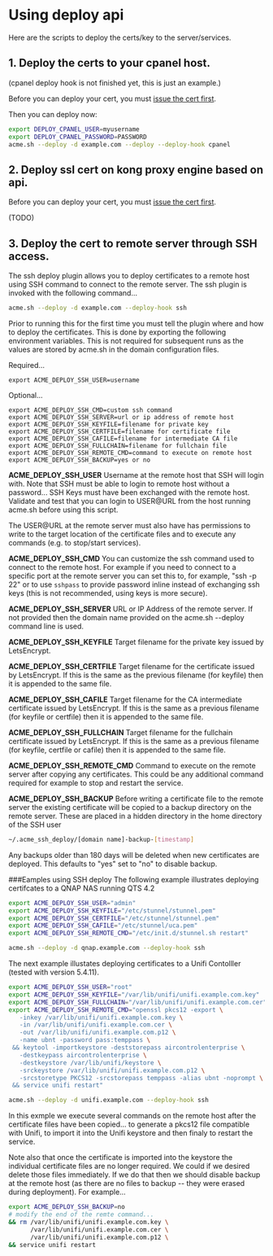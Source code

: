 # Using deploy api

Here are the scripts to deploy the certs/key to the server/services.

## 1. Deploy the certs to your cpanel host.

(cpanel deploy hook is not finished yet, this is just an example.)

Before you can deploy your cert, you must [issue the cert first](https://github.com/Neilpang/acme.sh/wiki/How-to-issue-a-cert).

Then you can deploy now:

```sh
export DEPLOY_CPANEL_USER=myusername
export DEPLOY_CPANEL_PASSWORD=PASSWORD
acme.sh --deploy -d example.com --deploy --deploy-hook cpanel
```

## 2. Deploy ssl cert on kong proxy engine based on api.

Before you can deploy your cert, you must [issue the cert first](https://github.com/Neilpang/acme.sh/wiki/How-to-issue-a-cert).

(TODO)

## 3. Deploy the cert to remote server through SSH access.

The ssh deploy plugin allows you to deploy certificates to a remote host
using SSH command to connect to the remote server.  The ssh plugin is invoked
with the following command...

```sh
acme.sh --deploy -d example.com --deploy-hook ssh
```
Prior to running this for the first time you must tell the plugin where
and how to deploy the certificates.  This is done by exporting the following
environment variables.  This is not required for subsequent runs as the
values are stored by acme.sh in the domain configuration files.

Required...
```
export ACME_DEPLOY_SSH_USER=username
```
Optional...
```
export ACME_DEPLOY_SSH_CMD=custom ssh command
export ACME_DEPLOY_SSH_SERVER=url or ip address of remote host
export ACME_DEPLOY_SSH_KEYFILE=filename for private key
export ACME_DEPLOY_SSH_CERTFILE=filename for certificate file
export ACME_DEPLOY_SSH_CAFILE=filename for intermediate CA file
export ACME_DEPLOY_SSH_FULLCHAIN=filename for fullchain file
export ACME_DEPLOY_SSH_REMOTE_CMD=command to execute on remote host
export ACME_DEPLOY_SSH_BACKUP=yes or no
```

**ACME_DEPLOY_SSH_USER**
Username at the remote host that SSH will login with. Note that
SSH must be able to login to remote host without a password... SSH Keys
must have been exchanged with the remote host. Validate and test that you
can login to USER@URL from the host running acme.sh before using this script.

The USER@URL at the remote server must also have has permissions to write to
the target location of the certificate files and to execute any commands
(e.g. to stop/start services).

**ACME_DEPLOY_SSH_CMD**
You can customize the ssh command used to connect to the remote host. For example
if you need to connect to a specific port at the remote server you can set this
to, for example, "ssh -p 22" or to use `sshpass` to provide password inline
instead of exchanging ssh keys (this is not recommended, using keys is
more secure).

**ACME_DEPLOY_SSH_SERVER**
URL or IP Address of the remote server.  If not provided then the domain
name provided on the acme.sh --deploy command line is used.

**ACME_DEPLOY_SSH_KEYFILE**
Target filename for the private key issued by LetsEncrypt.

**ACME_DEPLOY_SSH_CERTFILE**
Target filename for the certificate issued by LetsEncrypt.
If this is the same as the previous filename (for keyfile) then it is
appended to the same file.

**ACME_DEPLOY_SSH_CAFILE**
Target filename for the CA intermediate certificate issued by LetsEncrypt.
If this is the same as a previous filename (for keyfile or certfile) then
it is appended to the same file.

**ACME_DEPLOY_SSH_FULLCHAIN**
Target filename for the fullchain certificate issued by LetsEncrypt.
If this is the same as a previous filename (for keyfile, certfile or
cafile) then it is appended to the same file.

**ACME_DEPLOY_SSH_REMOTE_CMD**
Command to execute on the remote server after copying any certificates.  This
could be any additional command required for example to stop and restart
the service.

**ACME_DEPLOY_SSH_BACKUP**
Before writing a certificate file to the remote server the existing
certificate will be copied to a backup directory on the remote server.
These are placed in a hidden directory in the home directory of the SSH
user
```sh
~/.acme_ssh_deploy/[domain name]-backup-[timestamp]
```
Any backups older than 180 days will be deleted when new certificates
are deployed.  This defaults to "yes" set to "no" to disable backup.


###Eamples using SSH deploy
The following example illustrates deploying certifcates to a QNAP NAS
running QTS 4.2

```sh
export ACME_DEPLOY_SSH_USER="admin"
export ACME_DEPLOY_SSH_KEYFILE="/etc/stunnel/stunnel.pem"
export ACME_DEPLOY_SSH_CERTFILE="/etc/stunnel/stunnel.pem"
export ACME_DEPLOY_SSH_CAFILE="/etc/stunnel/uca.pem"
export ACME_DEPLOY_SSH_REMOTE_CMD="/etc/init.d/stunnel.sh restart"

acme.sh --deploy -d qnap.example.com --deploy-hook ssh
```

The next example illustates deploying certificates to a Unifi
Contolller (tested with version 5.4.11).

```sh
export ACME_DEPLOY_SSH_USER="root"
export ACME_DEPLOY_SSH_KEYFILE="/var/lib/unifi/unifi.example.com.key"
export ACME_DEPLOY_SSH_FULLCHAIN="/var/lib/unifi/unifi.example.com.cer"
export ACME_DEPLOY_SSH_REMOTE_CMD="openssl pkcs12 -export \
   -inkey /var/lib/unifi/unifi.example.com.key \
   -in /var/lib/unifi/unifi.example.com.cer \
   -out /var/lib/unifi/unifi.example.com.p12 \
   -name ubnt -password pass:temppass \
 && keytool -importkeystore -deststorepass aircontrolenterprise \
   -destkeypass aircontrolenterprise \
   -destkeystore /var/lib/unifi/keystore \
   -srckeystore /var/lib/unifi/unifi.example.com.p12 \
   -srcstoretype PKCS12 -srcstorepass temppass -alias ubnt -noprompt \
 && service unifi restart"

acme.sh --deploy -d unifi.example.com --deploy-hook ssh
```
In this exmple we execute several commands on the remote host
after the certificate files have been copied... to generate a pkcs12 file
compatible with Unifi, to import it into the Unifi keystore and then finaly
to restart the service.

Note also that once the certificate is imported
into the keystore the individual certificate files are no longer
required. We could if we desired delete those files immediately. If we
do that then we should disable backup at the remote host (as there are
no files to backup -- they were erased during deployment). For example...
```sh
export ACME_DEPLOY_SSH_BACKUP=no
# modify the end of the remte command...
&& rm /var/lib/unifi/unifi.example.com.key \
      /var/lib/unifi/unifi.example.com.cer \
      /var/lib/unifi/unifi.example.com.p12 \
&& service unifi restart
```
